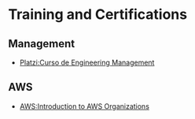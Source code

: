 # Training and Certifications

## Management

* [Platzi:Curso de Engineering Management](https://bit.ly/aasanchez-eng-management)

## AWS

* [AWS:Introduction to AWS Organizations](https://www.aws.training/Transcript/CompletionCertificateHtml?transcriptid=kRAXS4T4nUeUTraWVXytVA2)
